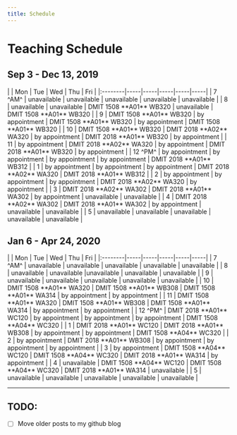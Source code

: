 ```yaml
---
title: Schedule
---
```

# Teaching Schedule

<!-- 
|         | Mon | Tue | Wed | Thu | Fri |
|:--------|-----|-----|-----|-----|-----|
| 8 ^AM^  |  |  |  |  |  |
| 9       |  |  |  |  |  |
| 10      |  |  |  |  |  |
| 11      |  |  |  |  |  |
| 12 ^PM^ |  |  |  |  |  |
| 1       |  |  |  |  |  |
| 2       |  |  |  |  |  |
| 3       |  |  |  |  |  |
| 4       |  |  |  |  |  |
| 5       |  |  |  |  |  |
 -->

## Sep 3 - Dec 13, 2019

<td-color yellow="1508 A01" green="2018 A01" blue="2018 A02">
|         | Mon | Tue | Wed | Thu | Fri |
|:--------|-----|-----|-----|-----|-----|
| 7 ^AM^  | unavailable | unavailable | unavailable | unavailable | unavailable |
| 8       | unavailable | unavailable | DMIT 1508 **A01** WB320 | unavailable | DMIT 1508 **A01** WB320 |
| 9       | DMIT 1508 **A01** WB320 | by appointment | DMIT 1508 **A01** WB320 | by appointment | DMIT 1508 **A01** WB320 |
| 10      | DMIT 1508 **A01** WB320 | DMIT 2018 **A02** WA320 | by appointment | DMIT 2018 **A01** WB320 | by appointment |
| 11      | by appointment | DMIT 2018 **A02** WA320 | by appointment | DMIT 2018 **A01** WB320 | by appointment |
| 12 ^PM^ | by appointment | by appointment | by appointment | by appointment | DMIT 2018 **A01** WB312 |
| 1       | by appointment | by appointment | by appointment | DMIT 2018 **A02** WA320 | DMIT 2018 **A01** WB312 |
| 2       | by appointment | by appointment | by appointment | DMIT 2018 **A02** WA320 | by appointment |
| 3       | DMIT 2018 **A02** WA302 | DMIT 2018 **A01** WA302 | by appointment | unavailable | unavailable |
| 4       | DMIT 2018 **A02** WA302 | DMIT 2018 **A01** WA302 | by appointment | unavailable | unavailable |
| 5       | unavailable | unavailable | unavailable | unavailable | unavailable |
</td-color>

## Jan 6 - Apr 24, 2020

<td-color yellow="1508 A01" green="2018 A01" blue="1508 A04">
|         | Mon | Tue | Wed | Thu | Fri |
|:--------|-----|-----|-----|-----|-----|
| 7 ^AM^  | unavailable | unavailable | unavailable | unavailable | unavailable |
| 8       | unavailable | unavailable |unavailable  | unavailable | unavailable |
| 9       | unavailable | unavailable | unavailable | unavailable | unavailable |
| 10      | DMIT 1508 **A01** WA320 | DMIT 1508 **A01** WB308 | DMIT 1508 **A01** WA314 | by appointment | by appointment |
| 11      | DMIT 1508 **A01** WA320 | DMIT 1508 **A01** WB308 | DMIT 1508 **A01** WA314 | by appointment | by appointment |
| 12 ^PM^ | DMIT 2018 **A01** WC120 | by appointment | by appointment | by appointment | DMIT 1508 **A04** WC320 |
| 1       | DMIT 2018 **A01** WC120 | DMIT 2018 **A01** WB308 | by appointment | by appointment | DMIT 1508 **A04** WC320 |
| 2       | by appointment | DMIT 2018 **A01** WB308 | by appointment | by appointment | by appointment |
| 3       | by appointment | DMIT 1508 **A04** WC120 | DMIT 1508 **A04** WC320 | DMIT 2018 **A01** WA314 | by appointment |
| 4       | unavailable | DMIT 1508 **A04** WC120 | DMIT 1508 **A04** WC320 | DMIT 2018 **A01** WA314 | unavailable |
| 5       | unavailable | unavailable | unavailable | unavailable | unavailable |
</td-color>

<!--
## Jan 7 - Apr 27, 2019

<td-color yellow="1508 A02" green="2018 A01" blue="1517 A03">
|         | Mon | Tue | Wed | Thu | Fri |
|:--------|-----|-----|-----|-----|-----|
| 7 ^AM^  | unavailable | unavailable | unavailable | unavailable | unavailable |
| 8       | DMIT 1508 **A02** WA302 | CPSC 1517 **A03** WB304 | DMIT 1508 **A02** WA302 | CPSC 1517 **A03** WB320 | unavailable |
| 9       | DMIT 1508 **A02** WA302 | CPSC 1517 **A03** WB304 | DMIT 1508 **A02** WA302 | CPSC 1517 **A03** WB320 | by appointment |
| 10      | by appointment | by appointment | by appointment | by appointment | CPSC 1517 **A03** WA322 |
| 11      | by appointment | by appointment | by appointment | by appointment | CPSC 1517 **A03** WA322 |
| 12 ^PM^ | DMIT 2018 **A01** WC120 | by appointment | by appointment | by appointment | by appointment |
| 1       | DMIT 2018 **A01** WC120 | by appointment | by appointment | DMIT 1508 **A02** WA302 | DMIT 2018 **A01** WC120 |
| 2       | by appointment | DMIT 2018 **A01** WB308 | by appointment | DMIT 1508 **A02** WA302 | DMIT 2018 **A01** WC120 |
| 3       | unavailable | DMIT 2018 **A01** WB308 | unavailable | unavailable | unavailable |
| 4       | unavailable | unavailable | unavailable | unavailable | unavailable |
</td-color>
-->
<!--
<td-color yellow="1508 A01" green="2018 A01" blue="1517 A03">
|         | Mon | Tue | Wed | Thu | Fri |
|:--------|-----|-----|-----|-----|-----|
| 8 ^AM^  |     | CPSC 1517 **A03** WB304 |     | CPSC 1517 **A03** WB320 |     |
| 9       |     | CPSC 1517 **A03** WB304 |     | CPSC 1517 **A03** WB320 |     |
| 10      | DMIT 1508 **A01** WA320 | DMIT 1508 **A01** WB308 |     |     | CPSC 1517 **A03** WA322 |
| 11      | DMIT 1508 **A01** WA320 | DMIT 1508 **A01** WB308 | DMIT 1508 **A01** WC304 |     | CPSC 1517 **A03** WA322 |
| 12 ^PM^ | DMIT 2018 **A01** WC120 |     | DMIT 1508 **A01** WC304 |     |     |
| 1       | DMIT 2018 **A01** WC120 |     |     |     |     |
| 2       |     | DMIT 2018 **A01** WB308 |     |     | DMIT 2018 **A01** WC120 |
| 3       |     | DMIT 2018 **A01** WB308 |     |     | DMIT 2018 **A01** WC120 |
| 4       |     |     |     |     |     |
| 5       |     |     |     |     |     |
</td-color>
-->
<!--
## Sept 4 - Dec 8, 2018

<-td-color yellow="1508 A01" green="2018 A01" blue="2018 A02">
|       | Mon | Tue | Wed | Thu | Fri |
|:------|-----|-----|-----|-----|-----|
| 8 ^AM^  |  |  | DMIT 1508 **A01** WB320 |  | DMIT 1508 **A01** WB320 |
| 9       | DMIT 1508 **A01** WB320 |  | DMIT 1508 **A01** WB320 |  | DMIT 1508 **A01** WB320 |
| 10      | DMIT 1508 **A01** WB320 | DMIT 2018 **A02** WA320 |  | DMIT 2018 **A01** WB320 |  |
| 11      |  | DMIT 2018 **A02** WA320 |  | DMIT 2018 **A01** WB320 |  |
| 12 ^PM^ |  |  |  |  | DMIT 2018 **A01** WB320 |
| 1       |  |  |  | DMIT 2018 **A02** WA320 | DMIT 2018 **A01** WB320 |
| 2       |  |  |  | DMIT 2018 **A02** WA320 |  |
| 3       | DMIT 2018 **A02** WA302 | DMIT 2018 **A01** WA302 |  |  |  |
| 4       | DMIT 2018 **A02** WA302 | DMIT 2018 **A01** WA302 |  |  |  |
| 5       |  |  |  |  |  |
<-/td-color>
-->

----

## TODO:

- [ ] Move older posts to my github blog
